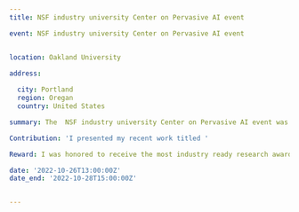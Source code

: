 ```yaml
---
title: NSF industry university Center on Pervasive AI event

event: NSF industry university Center on Pervasive AI event 


location: Oakland University

address:
  
  city: Portland
  region: Oregan
  country: United States

summary: The  NSF industry university Center on Pervasive AI event was held at Portland, OR, USA organized by Orogeon State university in collaboration with CU Boulder university and Oakland University.

Contribution: 'I presented my recent work titled '

Reward: I was honored to receive the most industry ready research award among a lot of great projects presented by CU Boulder university, Orogeon State university and Oakland University. To more achievements !

date: '2022-10-26T13:00:00Z'
date_end: '2022-10-28T15:00:00Z'


---
```








